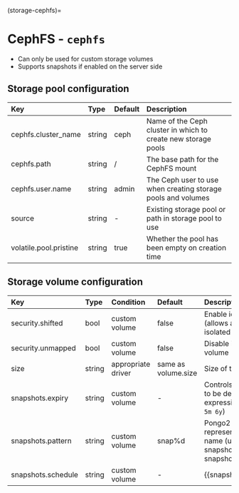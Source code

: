 (storage-cephfs)=
# CephFS - `cephfs`

 - Can only be used for custom storage volumes
 - Supports snapshots if enabled on the server side

## Storage pool configuration
Key                           | Type                          | Default                                 | Description
:--                           | :---                          | :------                                 | :----------
cephfs.cluster\_name          | string                        | ceph                                    | Name of the Ceph cluster in which to create new storage pools
cephfs.path                   | string                        | /                                       | The base path for the CephFS mount
cephfs.user.name              | string                        | admin                                   | The Ceph user to use when creating storage pools and volumes
source                        | string                        | -                                       | Existing storage pool or path in storage pool to use
volatile.pool.pristine        | string                        | true                                    | Whether the pool has been empty on creation time

## Storage volume configuration
Key                     | Type      | Condition                 | Default                               | Description
:--                     | :---      | :--------                 | :------                               | :----------
security.shifted        | bool      | custom volume             | false                                 | Enable id shifting overlay (allows attach by multiple isolated instances)
security.unmapped       | bool      | custom volume             | false                                 | Disable id mapping for the volume
size                    | string    | appropriate driver        | same as volume.size                   | Size of the storage volume
snapshots.expiry        | string    | custom volume             | -                                     | Controls when snapshots are to be deleted (expects expression like `1M 2H 3d 4w 5m 6y`)
snapshots.pattern       | string    | custom volume             | snap%d                                | Pongo2 template string which represents the snapshot name (used for scheduled snapshots and unnamed snapshots)
snapshots.schedule      | string    | custom volume             | -                                     | {{snapshot_schedule_format}}

